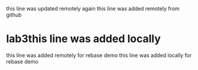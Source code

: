 this line was updated remotely again
this line was added remotely from github
# lab3this line was added locally
this line was added remotely for rebase demo
this line was added locally for rebase demo
